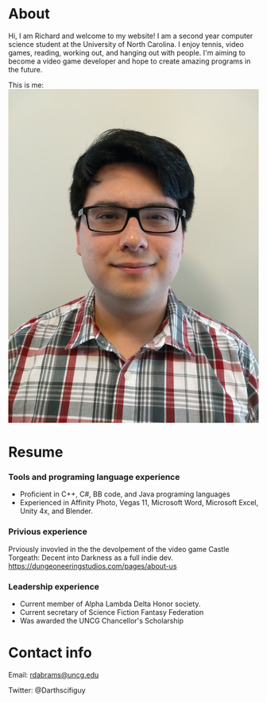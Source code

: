 # About

Hi, I am Richard and welcome to my website! I am a second year computer science student at the University of North Carolina. I enjoy tennis, video games, reading, working out, and hanging out with people. I'm aiming to become a video game developer and hope to create amazing programs in the future.

This is me:
![This is me](https://github.com/Darthscifiguy/Darthscifiguy.github.io/blob/master/picture.jpg)

# Resume

### Tools and programing language experience
* Proficient in C++, C#, BB code, and Java programing languages
* Experienced in Affinity Photo, Vegas 11, Microsoft Word, Microsoft Excel, Unity 4x, and Blender.


### Privious experience

Prviously invovled in the the devolpement of the video game Castle Torgeath: Decent into Darkness as a full indie dev. https://dungeoneeringstudios.com/pages/about-us


### Leadership experience
* Current member of Alpha Lambda Delta Honor society.
* Current secretary of Science Fiction Fantasy Federation 
* Was awarded the UNCG Chancellor's Scholarship

# Contact info

Email: rdabrams@uncg.edu

Twitter: @Darthscifiguy 
